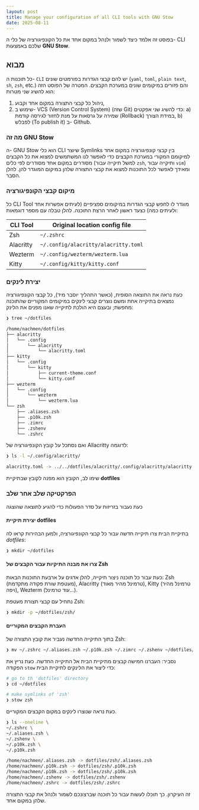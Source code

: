 ```yaml
---
layout: post
title: Manage your configuration of all CLI tools with GNU Stow
date: 2025-08-11
---
```

בפוסט זה אלמד כיצד לשמור ולנהל במקום אחד את כל הקונפיגורציה של כלי ה- CLI שלכם
באמצעות **GNU Stow**.

## מבוא

כל תוכנות ה- `CLI` יש להם קבצי הגדרות בפורמטים שונים (`yaml`, `toml`,
`plain text`, ``sh``, `zsh`, etc.) והם פזורים במיקומים שונים במערכת הקבצים.
המטרה של הפוסט הזה הוא להשיג שני מטרות:

1. ניהול כל קבצי התצורה במקום אחד וקבוע,
2. שימוש ב- VCS (Version Control System) (שזה Git) כדי להשיג שני אפקטים:
  a) שמירה על גרסאות על מנת לחזור לגירסה קודמת (Rollback) במידת הצורך,
  b) לפבלש (To publish it) ב- Github.

### מה זה GNU Stow

ה- GNU Stow הוא כלי CLI שיוצר Symlinks בין קבצי קונפיגורציה במקום אחד למיקומם
המקורי במערכת הקבצים כדי לאפשר לנו המשתמשים למצוא את כל הקבצים מסודרים במקום
אחד מסודרים לפי כלים (למשל תיקייה עבור `zsh`, ותיקייה עבור `vim`)  ומאידך
לאפשר לכל התוכנות למצוא את קבצי התצורה שלהן במיקום המוגדר להן. להלן הסבר.

### מיקום קבצי הקונפיגורציה

כל CLI Tool מוגדר לו לחפש קבצי הגדרות במיקומים ספציפיים (לעיתים אפשרות אחד
ולעיתים כמה) כצעד ראשון לאחר הרצת התוכנה. להלן טבלה עם מספר דוגמאות:

| CLI Tool  | Original location config file        |
| --------- | ------------------------------------ |
| Zsh       | `~/.zshrc`                           |
| Alacritty | `~/.config/alacritty/alacritty.toml` |
| Wezterm   | `~/.config/wezterm/wezterm.lua`      |
| Kitty     | `~/.config/kitty/kitty.conf`         |

### יצירת לינקים

כעת נראה את התוצאה הסופית, (כאשר התהליך יוסבר מיד), כל קבצי הקונפיגורציה
נמצאים בתיקייה אחת ומשם נוצרים קבצי לינקים במיקומים המקוריים שהתוכנה מחפשת;
ובעצם היא הולכת לתיקייה שאנו מפנים את הלינק:

```sh
❯ tree ~/dotfiles

/home/nachmen/dotfiles
├── alacritty
│   └── .config
│       └── alacritty
│           └── alacritty.toml
├── kitty
│   └── .config
│       └── kitty
│           ├── current-theme.conf
│           └── kitty.conf
├── wezterm
│   └── .config
│       └── wezterm
│           └── wezterm.lua
└── zsh
    ├── .aliases.zsh
    ├── .p10k.zsh
    ├── .zimrc
    ├── .zshenv
    └── .zshrc
```

ואם נסתכל על קובץ הקונפיגורציה של Allacritty לדוגמה:

```sh
❯ ls -l ~/.config/alacritty/

alacritty.toml -> ../../dotfiles/alacritty/.config/alacritty/alacritty.toml
```

שימו לב, הקובץ הוא מפנה לקובץ שבתיקיית **dotfiles**

### הפרקטיקה שלב אחר שלב

כעת נעבור בזריזות על סדר הפעולות כדי להגיע לתוצאה שהוצגה

#### יצירת תיקיית **dotfiles**

בתיקיית הבית צרו תיקייה חדשה עבור כל קבצי הקונפיגורציה, ולמען הבהירות
קראו לה *dotfiles*:

```sh
❯ mkdir ~/dotfiles
```

#### צרו את מבנה התיקיות עבור הקבצים של Zsh

כעת עבור כל תוכנה ניצור תיקייה, להלן אדגים על ארבעת התוכנות הבאות:
Zsh (מעטפת שורת פקודה מתקדמת), Alacritty (טרמינל מהיר מאוד),
Kitty (טרמינל מהיר ויפה), Wezterm (עוד טרמינל...).

נתחיל עם קבצי תצורת מעטפת Zsh:

```sh
❯ mkdir -p ~/dotfiles/zsh/
```

#### העברת הקבצים המקוריים

בתוך התיקייה החדשה נעביר את קובץ התצורה של Zsh:

```sh
❯ mv ~/.zshrc ~/.aliases.zsh ~/.p10k.zsh ~/.zimrc ~/.zshenv ~/dotfiles/zsh
```

נסביר: העברנו חמישה קבצים מתיקיית הבית אל התיקייה החדשה. כעת נריץ את
הפקודה `stow` כדי ליצור את הלינקים לתיקיית הבית:

```sh
# go to th 'dotfiles' directory
❯ cd ~/dotfiles

# make symlinks of 'zsh'
❯ stow zsh
```

כעת נראה שנוצרו לינקים במקום הקבצים המקוריים.

```sh
❯ ls --oneline \
~/.zshrc \
~/.aliases.zsh \
~/.zshenv \
~/.p10k.zsh \
~/.p10k.zsh

/home/nachmen/.aliases.zsh -> dotfiles/zsh/.aliases.zsh
/home/nachmen/.p10k.zsh -> dotfiles/zsh/.p10k.zsh
/home/nachmen/.p10k.zsh -> dotfiles/zsh/.p10k.zsh
/home/nachmen/.zshenv -> dotfiles/zsh/.zshenv
/home/nachmen/.zshrc -> dotfiles/zsh/.zshrc
```

זה העיקרון. כך תוכלו לעשות עבור כל תוכנה שברצונכם לשמור ולנהל את קבצי
התצורה שלהן במקום אחד.
